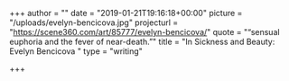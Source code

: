 +++
author = ""
date = "2019-01-21T19:16:18+00:00"
picture = "/uploads/evelyn-bencicova.jpg"
projecturl = "https://scene360.com/art/85777/evelyn-bencicova/"
quote = "“sensual euphoria and the fever of near-death.”"
title = "In Sickness and Beauty: Evelyn Bencicova "
type = "writing"

+++
